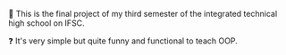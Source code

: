 🤙 This is the final project of my third semester of the integrated technical high school on IFSC. 

❓ It's very simple but quite funny and functional to teach OOP.
